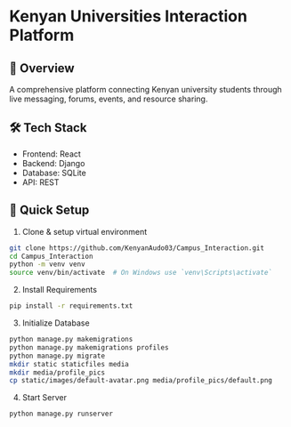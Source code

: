 # Kenyan Universities Interaction Platform

## 🎯 Overview
A comprehensive platform connecting Kenyan university students through live messaging, forums, events, and resource sharing.

## 🛠️ Tech Stack
- Frontend: React
- Backend: Django
- Database: SQLite
- API: REST

## 🚀 Quick Setup

1. Clone & setup virtual environment

```bash
git clone https://github.com/KenyanAudo03/Campus_Interaction.git
cd Campus_Interaction
python -m venv venv
source venv/bin/activate  # On Windows use `venv\Scripts\activate`
```

2. Install Requirements

```bash
pip install -r requirements.txt
```

3. Initialize Database

```bash
python manage.py makemigrations
python manage.py makemigrations profiles
python manage.py migrate
mkdir static staticfiles media
mkdir media/profile_pics
cp static/images/default-avatar.png media/profile_pics/default.png
```

4. Start Server

```bash
python manage.py runserver
```

